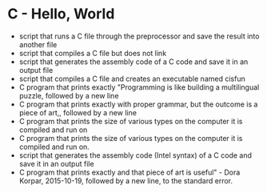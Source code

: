 # C - Hello, World

* script that runs a C file through the preprocessor and save the result into another file
* script that compiles a C file but does not link
* script that generates the assembly code of a C code and save it in an output file
* script that compiles a C file and creates an executable named cisfun
* C program that prints exactly "Programming is like building a multilingual puzzle, followed by a new line
* C program that prints exactly with proper grammar, but the outcome is a piece of art,, followed by a new line
* C program that prints the size of various types on the computer it is compiled and run on
* C program that prints the size of various types on the computer it is compiled and run on.
* script that generates the assembly code (Intel syntax) of a C code and save it in an output file
* C program that prints exactly and that piece of art is useful" - Dora Korpar, 2015-10-19, followed by a new line, to the standard error.
